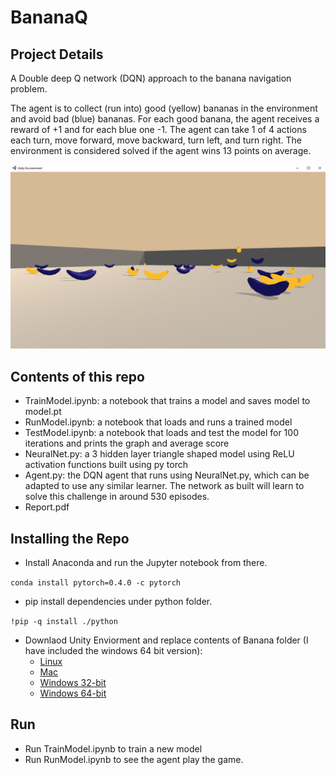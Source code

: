 # BananaQ
## Project Details
A Double deep Q network (DQN) approach to the banana navigation problem.

The agent is to collect (run into) good (yellow) bananas in the environment and avoid bad (blue) bananas.
For each good banana, the agent receives a reward of +1 and for each blue one -1. The agent can take 1 of 4 actions each turn, move forward, move backward, turn left, and turn right.
The environment is considered solved if the agent wins 13 points on average.

![Banana Capture](/assets/Banana.PNG)

## Contents of this repo
* TrainModel.ipynb: a notebook that trains a model and saves model to model.pt
* RunModel.ipynb: a notebook that loads and runs a trained model 
* TestModel.ipynb: a notebook that loads and test the model for 100 iterations and prints the graph and average score
* NeuralNet.py: a 3 hidden layer triangle shaped model using ReLU activation functions built using py torch  
* Agent.py: the DQN agent that runs using NeuralNet.py, which can be adapted to use any similar learner. The network as built will learn to solve this challenge in around 530 episodes.
* Report.pdf

## Installing the Repo
* Install Anaconda and run the Jupyter notebook from there.

`conda install pytorch=0.4.0 -c pytorch`
* pip install dependencies under python folder. 

`!pip -q install ./python`
* Downlaod Unity Enviorment and replace contents of Banana folder (I have included the windows 64 bit version):
  * [Linux](https://s3-us-west-1.amazonaws.com/udacity-drlnd/P1/Banana/Banana_Linux.zip)
  * [Mac](https://s3-us-west-1.amazonaws.com/udacity-drlnd/P1/Banana/Banana.app.zip)
  * [Windows 32-bit](https://s3-us-west-1.amazonaws.com/udacity-drlnd/P1/Banana/Banana_Windows_x86.zip)
  * [Windows 64-bit](https://s3-us-west-1.amazonaws.com/udacity-drlnd/P1/Banana/Banana_Windows_x86_64.zip)
  
  
## Run
* Run TrainModel.ipynb to train a new model
* Run RunModel.ipynb to see the agent play the game.
